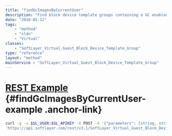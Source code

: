 ```yaml
---
title: "findGcImagesByCurrentUser"
description: "Find block device template groups containing a GC enabled cloudinit image for the current active user. A sorted collection of groups is returned. The Caller can optionally specify data center or region names to retrieve GC images from only those locations. "
date: "2018-02-12"
tags:
    - "method"
    - "sldn"
    - "Virtual"
classes:
    - "SoftLayer_Virtual_Guest_Block_Device_Template_Group"
type: "reference"
layout: "method"
mainService : "SoftLayer_Virtual_Guest_Block_Device_Template_Group"
---
```


# [REST Example](#findGcImagesByCurrentUser-example) <a href="/article/rest/"><i class="fas fa-question"></i></a> {#findGcImagesByCurrentUser-example .anchor-link} 
```bash
curl -g -u $SL_USER:$SL_APIKEY -X POST -d '{"parameters": [string, string]}' \
'https://api.softlayer.com/rest/v3.1/SoftLayer_Virtual_Guest_Block_Device_Template_Group/findGcImagesByCurrentUser'
```
